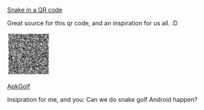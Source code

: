 [Snake in a QR code](https://itsmattkc.com/etc/snakeqr/)

Great source for this qr code, and an inspiration for us all. :D

<img src="snake.qr.png" width="100"/>

[ApkGolf](https://github.com/fractalwrench/ApkGolf)

Insipration for me, and you: Can we do snake golf Android happen?
